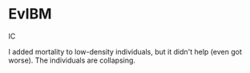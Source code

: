 # EvIBM
IC

I added mortality to low-density individuals, but it didn't help (even got worse). The individuals are collapsing.